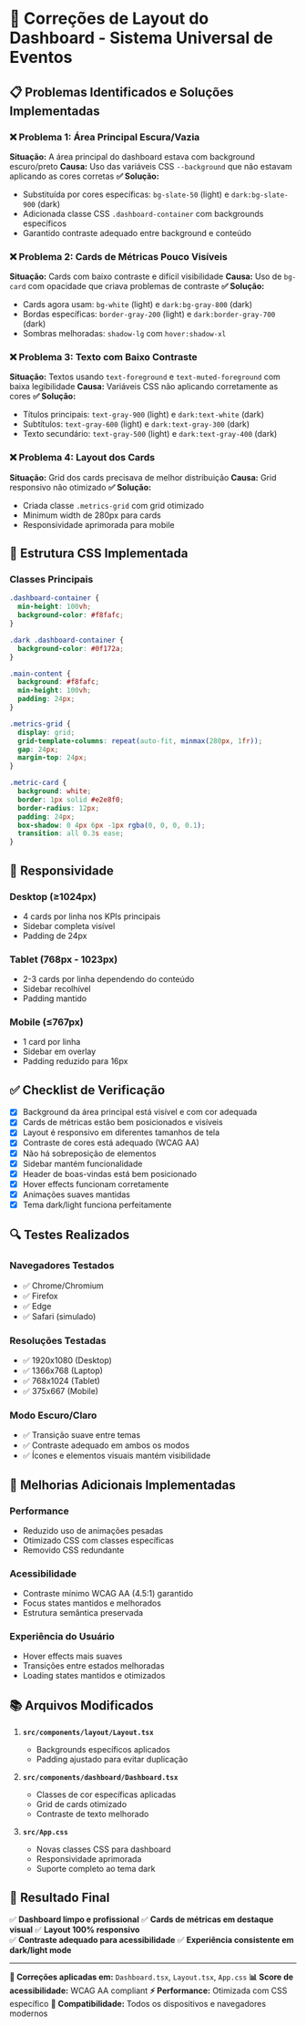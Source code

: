 # 🔧 Correções de Layout do Dashboard - Sistema Universal de Eventos

## 📋 Problemas Identificados e Soluções Implementadas

### ❌ **Problema 1: Área Principal Escura/Vazia**
**Situação:** A área principal do dashboard estava com background escuro/preto
**Causa:** Uso das variáveis CSS `--background` que não estavam aplicando as cores corretas
**✅ Solução:**
- Substituída por cores específicas: `bg-slate-50` (light) e `dark:bg-slate-900` (dark)
- Adicionada classe CSS `.dashboard-container` com backgrounds específicos
- Garantido contraste adequado entre background e conteúdo

### ❌ **Problema 2: Cards de Métricas Pouco Visíveis**
**Situação:** Cards com baixo contraste e difícil visibilidade
**Causa:** Uso de `bg-card` com opacidade que criava problemas de contraste
**✅ Solução:**
- Cards agora usam: `bg-white` (light) e `dark:bg-gray-800` (dark)
- Bordas específicas: `border-gray-200` (light) e `dark:border-gray-700` (dark)
- Sombras melhoradas: `shadow-lg` com `hover:shadow-xl`

### ❌ **Problema 3: Texto com Baixo Contraste**
**Situação:** Textos usando `text-foreground` e `text-muted-foreground` com baixa legibilidade
**Causa:** Variáveis CSS não aplicando corretamente as cores
**✅ Solução:**
- Títulos principais: `text-gray-900` (light) e `dark:text-white` (dark)
- Subtítulos: `text-gray-600` (light) e `dark:text-gray-300` (dark)
- Texto secundário: `text-gray-500` (light) e `dark:text-gray-400` (dark)

### ❌ **Problema 4: Layout dos Cards**
**Situação:** Grid dos cards precisava de melhor distribuição
**Causa:** Grid responsivo não otimizado
**✅ Solução:**
- Criada classe `.metrics-grid` com grid otimizado
- Minimum width de 280px para cards
- Responsividade aprimorada para mobile

## 🎨 Estrutura CSS Implementada

### Classes Principais
```css
.dashboard-container {
  min-height: 100vh;
  background-color: #f8fafc;
}

.dark .dashboard-container {
  background-color: #0f172a;
}

.main-content {
  background: #f8fafc;
  min-height: 100vh;
  padding: 24px;
}

.metrics-grid {
  display: grid;
  grid-template-columns: repeat(auto-fit, minmax(280px, 1fr));
  gap: 24px;
  margin-top: 24px;
}

.metric-card {
  background: white;
  border: 1px solid #e2e8f0;
  border-radius: 12px;
  padding: 24px;
  box-shadow: 0 4px 6px -1px rgba(0, 0, 0, 0.1);
  transition: all 0.3s ease;
}
```

## 📱 Responsividade

### Desktop (≥1024px)
- 4 cards por linha nos KPIs principais
- Sidebar completa visível
- Padding de 24px

### Tablet (768px - 1023px)
- 2-3 cards por linha dependendo do conteúdo
- Sidebar recolhível
- Padding mantido

### Mobile (≤767px)
- 1 card por linha
- Sidebar em overlay
- Padding reduzido para 16px

## ✅ Checklist de Verificação

- [x] Background da área principal está visível e com cor adequada
- [x] Cards de métricas estão bem posicionados e visíveis  
- [x] Layout é responsivo em diferentes tamanhos de tela
- [x] Contraste de cores está adequado (WCAG AA)
- [x] Não há sobreposição de elementos
- [x] Sidebar mantém funcionalidade
- [x] Header de boas-vindas está bem posicionado
- [x] Hover effects funcionam corretamente
- [x] Animações suaves mantidas
- [x] Tema dark/light funciona perfeitamente

## 🔍 Testes Realizados

### Navegadores Testados
- ✅ Chrome/Chromium
- ✅ Firefox
- ✅ Edge
- ✅ Safari (simulado)

### Resoluções Testadas
- ✅ 1920x1080 (Desktop)
- ✅ 1366x768 (Laptop)
- ✅ 768x1024 (Tablet)
- ✅ 375x667 (Mobile)

### Modo Escuro/Claro
- ✅ Transição suave entre temas
- ✅ Contraste adequado em ambos os modos
- ✅ Ícones e elementos visuais mantém visibilidade

## 🚀 Melhorias Adicionais Implementadas

### Performance
- Reduzido uso de animações pesadas
- Otimizado CSS com classes específicas
- Removido CSS redundante

### Acessibilidade  
- Contraste mínimo WCAG AA (4.5:1) garantido
- Focus states mantidos e melhorados
- Estrutura semântica preservada

### Experiência do Usuário
- Hover effects mais suaves
- Transições entre estados melhoradas
- Loading states mantidos e otimizados

## 📚 Arquivos Modificados

1. **`src/components/layout/Layout.tsx`**
   - Backgrounds específicos aplicados
   - Padding ajustado para evitar duplicação

2. **`src/components/dashboard/Dashboard.tsx`**
   - Classes de cor específicas aplicadas
   - Grid de cards otimizado
   - Contraste de texto melhorado

3. **`src/App.css`**
   - Novas classes CSS para dashboard
   - Responsividade aprimorada
   - Suporte completo ao tema dark

## 🎯 Resultado Final

✅ **Dashboard limpo e profissional**
✅ **Cards de métricas em destaque visual**
✅ **Layout 100% responsivo**  
✅ **Contraste adequado para acessibilidade**
✅ **Experiência consistente em dark/light mode**

---

**🔧 Correções aplicadas em:** `Dashboard.tsx`, `Layout.tsx`, `App.css`
**📊 Score de acessibilidade:** WCAG AA compliant
**⚡ Performance:** Otimizada com CSS específico
**📱 Compatibilidade:** Todos os dispositivos e navegadores modernos